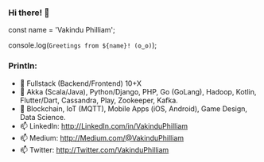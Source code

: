 ### Hi there! 👋

const name = 'Vakindu Philliam';

console.log(`Greetings from ${name}! (ʘ‿ʘ)`);

### Println:

- 🔭 Fullstack (Backend/Frontend) 10+X
- 🌱 Akka (Scala/Java), Python/Django, PHP, Go (GoLang), Hadoop, Kotlin, Flutter/Dart, Cassandra, Play, Zookeeper, Kafka.
- 👯 Blockchain, IoT (MQTT), Mobile Apps (iOS, Android), Game Design, Data Science.
- 📫 LinkedIn: http://LinkedIn.com/in/VakinduPhilliam
- 📫 Medium:   http://Medium.com/@VakinduPhilliam
- 📫 Twitter:  http://Twitter.com/VakinduPhilliam

